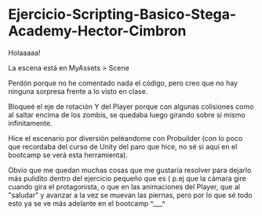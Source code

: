 # Ejercicio-Scripting-Basico-Stega-Academy-Hector-Cimbron
Holaaaaa!

La escena está en MyAssets > Scene

Perdón porque no he comentado nada el código, pero creo que no hay ninguna sorpresa frente a lo visto en clase.

Bloqueé el eje de rotación Y del Player porque con algunas colisiones como al saltar encima de los zombis, se quedaba luego girando sobre sí mismo infinitamente.

Hice el escenario por diversión peléandome con Probuilder (con lo poco que recordaba del curso de Unity del paro que hice, no sé si aquí en el bootcamp se verá esta herramienta). 

Obvio que me quedan muchas cosas que me gustaría resolver para dejarlo más pulidito dentro del ejercicio pequeño que es ( p.ej que la cámara gire cuando gira el protagonista, o que en las animaciones del Player, que al "saludar" y avanzar a la vez se muevan las piernas, pero por lo que sé todo esto ya se ve más adelante en el bootcamp ^___^

